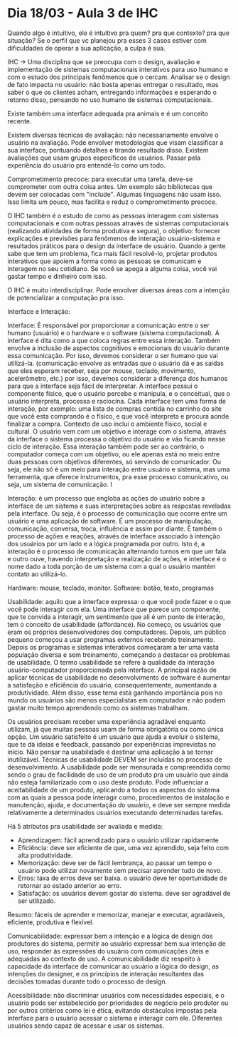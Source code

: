 # Dia 18/03 - Aula 3 de IHC

Quando algo é intuitivo, ele é intuitivo pra quem? pra que contexto? pra que situação? Se o perfil que vc planejou pra esses 3 casos estiver com dificuldades de operar a sua aplicação, a culpa é sua. 

IHC → Uma disciplina que se preocupa com o design, avaliação e implementação de sistemas computacionais interativos para uso humano e com o estudo dos principais fenômenos que o cercam. Analisar se o design de fato impacta no usuário: não basta apenas entregar o resultado, mas saber o que os clientes acham, entregando informações e esperando o retorno disso, pensando no uso humano de sistemas computacionais.

Existe também uma interface adequada pra animais e é um conceito recente.

Existem diversas técnicas de avaliação: não necessariamente envolve o usuário na avaliação. Pode envolver metodologias que visam classificar a sua interface, pontuando detalhes e tirando resultado disso. Existem avaliações que usam grupos específicos de usuários. Passar pela experiência do usuário pra entendê-lo como um todo. 

Comprometimento precoce: para executar uma tarefa, deve-se comprometer com outra coisa antes. Um exemplo são bibliotecas que devem ser colocadas com "include". Algumas linguagens não usam isso. Isso limita um pouco, mas facilita e reduz o comprometimento precoce.

O IHC também é o estudo de como as pessoas interagem com sistemas computacionais e com outras pessoas através de sistemas computacionais (realizando atividades de forma produtiva e segura), o objetivo: fornecer explicações e previsões para fenômenos de interação usuário-sistema e resultados práticos para o design da interface de usuário. Quando a gente sabe que tem um problema, fica mais fácil resolvê-lo, projetar produtos interativos que apoiem a forma como as pessoas se comunicam e interagem no seu cotidiano. Se você se apega a alguma coisa, você vai gastar tempo e dinheiro com isso.

O IHC é muito interdisciplinar. Pode envolver diversas áreas com a intenção de potencializar a computação pra isso.

Interface e Interação: 

Interface: É responsável por proporcionar a comunicação entre o ser humano (usuário) e o hardware e o software (sistema computacional). A interface é dita como a que coloca regras entre essa interação. Também envolve a inclusão de aspectos cognitivos e emocionais do usuário durante essa comunicação. Por isso, devemos considerar o ser humano que vai utilizá-la. (comunicação envolve as entradas que o usuário dá e as saídas que eles esperam receber, seja por mouse, teclado, movimento, acelerômetro, etc.) por isso, devemos considerar a diferença dos humanos para que a interface seja fácil de interpretar. A interface possui o componente físico, que o usuário percebe e manipula, e o conceitual, que o usuário interpreta, processa e raciocina. Cada interface tem uma forma de interação, por exemplo: uma lista de compras contida no carrinho do site que você esta comprando é o físico, e que você interpreta e procura aonde finalizar a compra. Contexto de uso inclui o ambiente físico, social e cultural. O usuário vem com um objetivo e interage com o sistema, através da interface o sistema processa o objetivo do usuário e vão ficando nesse ciclo de interação. Essa interação também pode ser ao contrário, o computador começa com um objetivo, ou ele apenas está no meio entre duas pessoas com objetivos diferentes, só servindo de comunicador. Ou seja, ele não só é um meio para interação entre usuário e sistema, mas uma ferramenta, que oferece instrumentos, pra esse processo comunicativo, ou seja, um sistema de comunicação. I

Interação: é um processo que engloba as ações do usuário sobre a interface de um sistema e suas interpretações sobre as respostas reveladas pela interface. Ou seja, é o processo de comunicação que ocorre entre um usuário e uma aplicação de software. É um processo de manipulação, comunicação, conversa, troca, influência e assim por diante. É também o processo de ações e reações, através de interface associado à intenção dos usuários por um lado e a lógica programada por outro. Isto é, a interação é o processo de comunicação alternando turnos em que um fala e outro ouve, havendo interpretação e realização de ações, e interface é o nome dado a toda porção de um sistema com a qual o usuário mantém contato ao utilizá-lo.

Hardware: mouse, teclado, monitor. Software: botão, texto, programas 

Usabilidade: aquilo que a interface expressa: o que você pode fazer e o que você pode interagir com ela. Uma interface que parece um componente, que te convida a interagir, um sentimento que ali é um ponto de interação, tem o conceito de usabilidade (affordance). No começo, os usuários que eram os próprios desenvolvedores dos computadores. Depois, um público pequeno começou a usar programas externos recebendo treinamento. Depois os programas e sistemas interativos começaram a ter uma vasta população diversa e sem treinamento, começando a destacar os problemas de usabilidade. O termo usabilidade se refere à qualidade da interação usuário-computador proporcionada pela interface. A principal razão de aplicar técnicas de usabilidade no desenvolvimento de software é aumentar a satisfação e eficiência do usuário, consequentemente, aumentando a produtividade. Além disso, esse tema está ganhando importância pois no mundo os usuários são menos especialistas em computador e não podem gastar muito tempo aprendendo como os sistemas trabalham. 

Os usuários precisam receber uma experiência agradável enquanto utilizam, já que muitas pessoas usam de forma obrigatória ou como única opção. Um usuário satisfeito é um usuário que ajuda a evoluir o sistema, que te dá ideias e feedback, passando por experiências imprevistas no início. Não pensar na usabilidade é destinar uma aplicação à se tornar inutilizável. Técnicas de usabilidade DEVEM ser incluídas no processo de desenvolvimento. A usabilidade pode ser mensurada e compreendida como sendo o grau de facilidade de uso de um produto pra um usuário que ainda não esteja familiarizado com o uso deste produto. Pode influenciar a aceitabilidade de um produto, aplicando a todos os aspectos do sistema com as quais a pessoa pode interagir como, procedimentos de instalação e manutenção, ajuda, e documentação do usuário, e deve ser sempre medida relativamente a determinados usuários executando determinadas tarefas.

Há 5 atributos pra usabilidade ser avaliada e medida: 
* Aprendizagem: fácil aprendizado para o usuário utilizar rapidamente
* Eficiência: deve ser eficiente de que, uma vez aprendido, seja feito com alta produtividade.
* Memorização: deve ser de fácil lembrança, ao passar um tempo o usuário pode utilizar novamente sem precisar aprender tudo de novo.
* Erros: taxa de erros deve ser baixa. o usuário deve ter oportunidade de retornar ao estado anterior ao erro.
* Satisfação: os usuários devem gostar do sistema. deve ser agradável de ser utilizado. 

Resumo: fáceis de aprender e memorizar, manejar e executar, agradáveis, eficiente, produtiva e flexível. 

Comunicabilidade: expressar bem a intenção e a lógica de design dos produtores do sistema, permitir ao usuário expressar bem sua intenção de uso, responder às expressões do usuário com comunicações úteis e adequadas ao contexto de uso. A comunicabilidade diz respeito à capacidade da interface de comunicar ao usuário a lógica do design, as intenções do designer, e os princípios de interação resultantes das decisões tomadas durante todo o processo de design.

Acessibilidade: não discriminar usuários com necessidades especiais, e o usuário pode ser estabelecido por prioridades de negócio pelo produtor ou por outros critérios como lei e ética, evitando obstáculos impostas pela interface para o usuário acessar o sistema e interagir com ele. Diferentes usuários sendo capaz de acessar e usar os sistemas.
